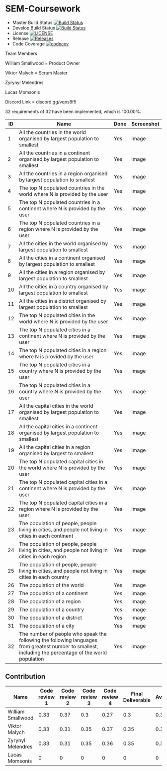# SEM-Coursework

- Master Build Status [![Build Status](https://travis-ci.org/Zynpai/SEM-Coursework.svg?branch=master)](https://travis-ci.org/Zynpai/SEM-Coursework)
- Develop Build Status [![Build Status](https://travis-ci.org/Zynpai/SEM-Coursework.svg?branch=develop)](https://travis-ci.org/Zynpai/SEM-Coursework)
- License [![LICENSE](https://img.shields.io/github/license/Zynpai/SEM-coursework.svg?style=flat-square)](https://github.com/Zynpai/SEM-Coursework/tree/master/LICENSE)
- Release [![Releases](https://img.shields.io/github/release/Zynpai/SEM-Coursework/all.svg?style=flat-square)](https://github.com/Zynpai/SEM-Courswork/releases)
- Code Coverage [![codecov](https://codecov.io/gh/VMalych/sem/branch/master/graph/badge.svg)](https://codecov.io/gh/Zynpai/SEM-Coursework)

Team Members

William Smallwood = Product Owner

Viktor Malych = Scrum Master

Zyrynyl Melendres

Lucas Momsonis

Discord Link = discord.gg/vqns8f5


32 requirements of 32 have been implemented, which is 100.00%.

ID | Name | Done | Screenshot
---|------|------|-----------
1 | All the countries in the world organised by largest population to smallest | Yes | image
2 | All the countries in a continent organised by largest population to smallest | Yes | image
3 | All the countries in a region organised by largest population to smallest | Yes | image
4 | The top N populated countries in the world where N is provided by the user | Yes | image
5 | The top N populated countries in a continent where N is provided by the user | Yes | image
6 | The top N populated countries in a region where N is provided by the user | Yes | image
7 | All the cities in the world organised by largest population to smallest | Yes | image
8 | All the cities in a continent organised by largest population to smallest | Yes | image
9 | All the cities in a region organised by largest population to smallest | Yes | image
10 | All the cities in a country organised by largest population to smallest | Yes | image
11 | All the cities in a district organised by largest population to smallest | Yes | image
12 | The top N populated cities in the world where N is provided by the user | Yes | image
13 | The top N populated cities in a continent where N is provided by the user | Yes | image
14 | The top N populated cities in a region where N is provided by the user | Yes | image
15 | The top N populated cities in a country where N is provided by the user | Yes | image
16 | The top N populated cities in a country where N is provided by the user | Yes | image
17 | All the capital cities in the world organised by largest population to smallest | Yes | image
18 | All the capital cities in a continent organised by largest population to smallest | Yes | image
19 | All the capital cities in a region organised by largest to smallest | Yes | image
20 | The top N populated capital cities in the world where N is provided by the user | Yes | image
21 | The top N populated capital cities in a continent where N is provided by the user | Yes | image
22 | The top N populated capital cities in a region where N is provided by the user | Yes | image
23 | The population of people, people living in cities, and people not living in cities in each continent | Yes | image
24 | The population of people, people living in cities, and people not living in cities in each region | Yes | image
25 | The population of people, people living in cities, and people not living in cities in each country | Yes | image
26 | The population of the world | Yes | image
27 | The population of a continent | Yes | image
28 | The population of a region | Yes | image
29 | The population of a country | Yes | image
30 | The population of a district | Yes | image
31 | The population of a city | Yes | image
32 | The number of people who speak the following the following languages from greatest number to smallest, including the percentage of the world population | Yes | image


## Contribution

Name | Code review 1 | Code review 2 | Code review 3 | Code review 4 | Final Deliverable | Average 
-----|---------------|---------------|---------------|---------------|-------------------|---------
William Smallwood | 0.33 | 0.37 | 0.3 | 0.27 | 0.3 | 0.31
Viktor Malych | 0.33 | 0.31 | 0.35 | 0.37 | 0.35 | 0.35
Zyrynyl Melendres | 0.33 | 0.31 | 0.35 | 0.36 | 0.35 | 0.34
Lucas Momsonis | 0 | 0 | 0 | 0 | 0 | 0 
